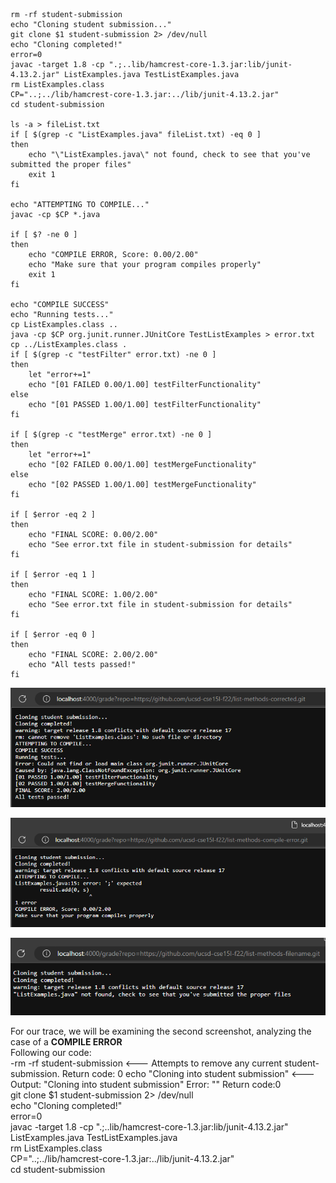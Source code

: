 ```# Create your grading script here



rm -rf student-submission
echo "Cloning student submission..."
git clone $1 student-submission 2> /dev/null
echo "Cloning completed!"
error=0
javac -target 1.8 -cp ".;..lib/hamcrest-core-1.3.jar:lib/junit-4.13.2.jar" ListExamples.java TestListExamples.java
rm ListExamples.class
CP="..;../lib/hamcrest-core-1.3.jar:../lib/junit-4.13.2.jar"
cd student-submission

ls -a > fileList.txt
if [ $(grep -c "ListExamples.java" fileList.txt) -eq 0 ]
then
    echo "\"ListExamples.java\" not found, check to see that you've submitted the proper files"
    exit 1
fi

echo "ATTEMPTING TO COMPILE..."
javac -cp $CP *.java

if [ $? -ne 0 ]
then
    echo "COMPILE ERROR, Score: 0.00/2.00"
    echo "Make sure that your program compiles properly"
    exit 1
fi

echo "COMPILE SUCCESS"
echo "Running tests..."
cp ListExamples.class ..
java -cp $CP org.junit.runner.JUnitCore TestListExamples > error.txt
cp ../ListExamples.class .
if [ $(grep -c "testFilter" error.txt) -ne 0 ]
then
    let "error+=1"
    echo "[01 FAILED 0.00/1.00] testFilterFunctionality"
else
    echo "[01 PASSED 1.00/1.00] testFilterFunctionality"
fi

if [ $(grep -c "testMerge" error.txt) -ne 0 ]
then
    let "error+=1"
    echo "[02 FAILED 0.00/1.00] testMergeFunctionality"
else
    echo "[02 PASSED 1.00/1.00] testMergeFunctionality"
fi

if [ $error -eq 2 ]
then
    echo "FINAL SCORE: 0.00/2.00"
    echo "See error.txt file in student-submission for details"
fi

if [ $error -eq 1 ]
then
    echo "FINAL SCORE: 1.00/2.00"
    echo "See error.txt file in student-submission for details"
fi

if [ $error -eq 0 ]
then
    echo "FINAL SCORE: 2.00/2.00"
    echo "All tests passed!"
fi

```
![lab9pic2](lab9pic2.png)  
  
![lab9pic1](lab9pic1.png)  
  
![lab9pic3](lab9pic3.png)  
  
For our trace, we will be examining the second screenshot, analyzing the case of a **COMPILE ERROR**  
Following our code:  
-rm -rf student-submission <--- Attempts to remove any current student-submission. Return code: 0
echo "Cloning into student submission" <--- Output: "Cloning into student submission" Error: "" Return code:0  
git clone $1 student-submission 2> /dev/null  
echo "Cloning completed!"  
error=0  
javac -target 1.8 -cp ".;..lib/hamcrest-core-1.3.jar:lib/junit-4.13.2.jar" ListExamples.java TestListExamples.java  
rm ListExamples.class   
  CP="..;../lib/hamcrest-core-1.3.jar:../lib/junit-4.13.2.jar"  
cd student-submission

